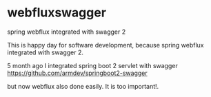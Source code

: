 # webfluxswagger
spring webflux integrated with swagger 2

This is happy day for software development, because spring webflux integrated with swagger 2.

5  month ago I integrated spring boot 2 servlet with swagger https://github.com/armdev/springboot2-swagger

but now webflux also done easily. It is too important!.


